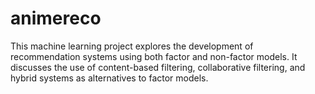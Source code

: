 # animereco
This machine learning project explores the development of recommendation systems using both factor and non-factor models. It discusses the use of content-based filtering, collaborative filtering, and hybrid systems as alternatives to factor models.
